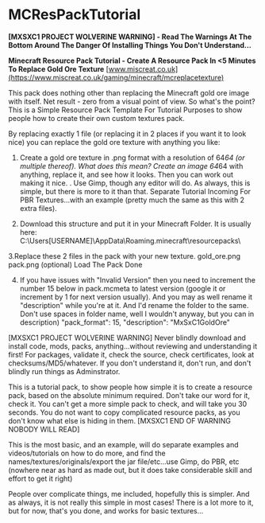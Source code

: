 # MCResPackTutorial

**[MXSXC1 PROJECT WOLVERINE WARNING] - Read The Warnings At The Bottom Around The Danger Of Installing Things You Don't Understand...**

**Minecraft Resource Pack Tutorial - Create A Resource Pack In <5 Minutes To Replace Gold Ore Texture**
[www.miscreat.co.uk](https://www.miscreat.co.uk/gaming/minecraft/mcreplacetexture)

This pack does nothing other than replacing the Minecraft gold ore image with itself. Net result - zero from a visual point of view. So what's the point? This is a Simple Resource Pack Template For Tutorial Purposes to show people how to create their own custom textures pack.

By replacing exactly 1 file (or replacing it in 2 places if you want it to look nice) you can replace the gold ore texture with anything you like:

1. Create a gold ore texture in .png format with a resolution of 64*64 (or multiple thereof). What does this mean? Create an image 64*64 with anything, replace it, and see how it looks. Then you can work out making it nice. . Use Gimp, though any editor will do. As always, this is simple, but there is more to it than that. Separate Tutorial Incoming For PBR Textures...with an example (pretty much the same as this with 2 extra files).

2. Download this structure and put it in your Minecraft Folder. It is usually here:
C:\Users\[USERNAME]\AppData\Roaming\.minecraft\resourcepacks\

3.Replace these 2 files in the pack with your new texture.
  gold_ore.png
  pack.png (optional)
  Load The Pack
Done

4. If you have issues with "Invalid Version" then you need to increment the number 15 below in pack.mcmeta to latest version (google it or increment by 1 for next version usually). And you may as well rename it "description" while you're at it. And I'd rename the folder to the same. Don't use spaces in folder name, well I wouldn't anyway,  but you can in description)
    "pack_format": 15,
    "description": "MxSxC1GoldOre"
    
[MXSXC1 PROJECT WOLVERINE WARNING] 
Never blindly download and install code, mods, packs, anything...without reviewing and understanding it first! For packages, validate it, check the source, check certificates, look at checksums/MD5/whatever. If you don't understand it, don't run, and don't blindly run things as Adminstrator. 

This is a tutorial pack, to show people how simple it is to create a resource pack, based on the absolute minimum required. Don't take our word for it, check it. You can't get a more simple pack to check, and will take you 30 seconds. You do not want to copy complicated resource packs, as you don't know what else is hiding in them.
[MXSXC1 END OF WARNING NOBODY WILL READ]

This is the most basic, and an example, will do separate examples and videos/tutorials on how to do more, and find the names/textures/originals/export the jar file/etc...use Gimp, do PBR, etc (nowhere near as hard as made out, but it does take considerable skill and effort to get it right)

People over complicate things, me included, hopefully this is simpler. And as always, it is not really this simple in most cases! There is a lot more to it, but for now, that's you done, and works for basic textures...








